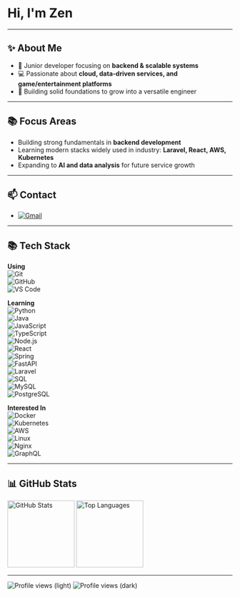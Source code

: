 # Hi, I'm Zen  

---

## ✨ About Me  
- 🌱 Junior developer focusing on **backend & scalable systems**  
- 💻 Passionate about **cloud, data-driven services, and game/entertainment platforms**  
- 🚀 Building solid foundations to grow into a versatile engineer  

---

## 📚 Focus Areas  
- Building strong fundamentals in **backend development**  
- Learning modern stacks widely used in industry: **Laravel, React, AWS, Kubernetes**  
- Expanding to **AI and data analysis** for future service growth  

---

## 📫 Contact  
- [![Gmail](https://img.shields.io/badge/Email-zzen.devv%40gmail.com-333333?logo=gmail&logoColor=white)](mailto:zzen.devv@gmail.com)  

---

## 📚 Tech Stack  

**Using**  
![Git](https://img.shields.io/badge/-Git-F05032?logo=git&logoColor=white)  
![GitHub](https://img.shields.io/badge/-GitHub-181717?logo=github&logoColor=white)  
![VS Code](https://img.shields.io/badge/-VS%20Code-007ACC?logo=visualstudiocode&logoColor=white)  

**Learning**  
![Python](https://img.shields.io/badge/-Python-3776AB?logo=python&logoColor=white)  
![Java](https://img.shields.io/badge/-Java-007396?logo=java&logoColor=white)  
![JavaScript](https://img.shields.io/badge/-JavaScript-F7DF1E?logo=javascript&logoColor=black)  
![TypeScript](https://img.shields.io/badge/-TypeScript-3178C6?logo=typescript&logoColor=white)  
![Node.js](https://img.shields.io/badge/-Node.js-339933?logo=node.js&logoColor=white)  
![React](https://img.shields.io/badge/-React-61DAFB?logo=react&logoColor=black)  
![Spring](https://img.shields.io/badge/-Spring-6DB33F?logo=spring&logoColor=white)  
![FastAPI](https://img.shields.io/badge/-FastAPI-009688?logo=fastapi&logoColor=white)  
![Laravel](https://img.shields.io/badge/-Laravel-FF2D20?logo=laravel&logoColor=white)  
![SQL](https://img.shields.io/badge/-SQL-336791?logo=postgresql&logoColor=white)  
![MySQL](https://img.shields.io/badge/-MySQL-4479A1?logo=mysql&logoColor=white)  
![PostgreSQL](https://img.shields.io/badge/-PostgreSQL-336791?logo=postgresql&logoColor=white)  

**Interested In**  
![Docker](https://img.shields.io/badge/-Docker-2496ED?logo=docker&logoColor=white)  
![Kubernetes](https://img.shields.io/badge/-Kubernetes-326CE5?logo=kubernetes&logoColor=white)  
![AWS](https://img.shields.io/badge/-AWS-232F3E?logo=amazonaws&logoColor=white)  
![Linux](https://img.shields.io/badge/-Linux-FCC624?logo=linux&logoColor=black)  
![Nginx](https://img.shields.io/badge/-Nginx-009639?logo=nginx&logoColor=white)  
![GraphQL](https://img.shields.io/badge/-GraphQL-E10098?logo=graphql&logoColor=white)  

---

## 📊 GitHub Stats  

<!-- Stats: 자동 라이트/다크 전환 -->
<p align="left">
  <picture>
    <source
      srcset="https://github-readme-stats.vercel.app/api?username=zzen-devv&show_icons=true&theme=tokyonight&hide_border=false"
      media="(prefers-color-scheme: dark)"
    />
    <img
      src="https://github-readme-stats.vercel.app/api?username=zzen-devv&show_icons=true&theme=swift&hide_border=false"
      height="150"
      alt="GitHub Stats"
    />
  </picture>
  <picture>
    <source
      srcset="https://github-readme-stats.vercel.app/api/top-langs/?username=zzen-devv&layout=compact&theme=tokyonight&hide_border=false"
      media="(prefers-color-scheme: dark)"
    />
    <img
      src="https://github-readme-stats.vercel.app/api/top-langs/?username=zzen-devv&layout=compact&theme=swift&hide_border=false"
      height="150"
      alt="Top Languages"
    />
  </picture>
</p>

---

<!-- Profile Views: 자동 라이트/다크 전환 (GitHub 전용 해시 태그) -->
<img src="https://komarev.com/ghpvc/?username=zzen-devv&label=Profile%20views&color=0e75b6&style=flat#gh-light-mode-only" alt="Profile views (light)" />
<img src="https://komarev.com/ghpvc/?username=zzen-devv&label=Profile%20views&color=gray&style=flat#gh-dark-mode-only" alt="Profile views (dark)" />